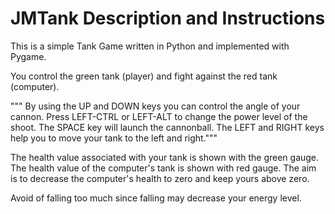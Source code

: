 # JMTank Description and Instructions

This is a simple Tank Game written in Python and implemented with Pygame.

You control the green tank (player) and fight against the red tank (computer).

""" By using the UP and DOWN keys you can control the angle of your cannon.
Press LEFT-CTRL or LEFT-ALT to change the power level of the shoot.
The SPACE key will launch the cannonball.
The LEFT and RIGHT keys help you to move your tank to the left and right."""

The health value associated with your tank is shown with the green gauge. The health value of the
computer's tank is shown with red gauge. The aim is to decrease the
computer's health to zero and keep yours above zero.

Avoid of falling too much since falling may decrease your energy level.
